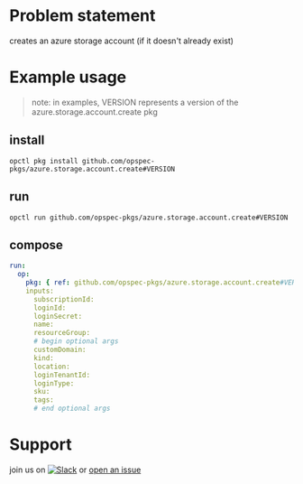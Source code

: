 # Problem statement
creates an azure storage account (if it doesn't already exist)

# Example usage

> note: in examples, VERSION represents a version of the azure.storage.account.create pkg

## install

```shell
opctl pkg install github.com/opspec-pkgs/azure.storage.account.create#VERSION
```

## run

```
opctl run github.com/opspec-pkgs/azure.storage.account.create#VERSION
```

## compose

```yaml
run:
  op:
    pkg: { ref: github.com/opspec-pkgs/azure.storage.account.create#VERSION }
    inputs:
      subscriptionId:
      loginId:
      loginSecret:
      name:
      resourceGroup:
      # begin optional args
      customDomain:
      kind:
      location:
      loginTenantId:
      loginType:
      sku:
      tags:
      # end optional args
```

# Support

join us on [![Slack](https://opspec-slackin.herokuapp.com/badge.svg)](https://opspec-slackin.herokuapp.com/)
or [open an issue](https://github.com/opspec-pkgs/azure.storage.account.create/issues)
